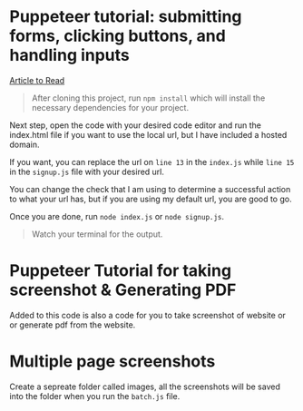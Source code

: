 # Puppeteer tutorial: submitting forms, clicking buttons, and handling inputs

[Article to Read](https://blog.apify.com/puppeteer-submit-forms/)

> After cloning this project, run `npm install` which will install the necessary dependencies for your project.

Next step, open the code with your desired code editor and run the index.html file if you want to use the local url, but I have included a hosted domain. 

If you want, you can replace the url on `line 13` in the `index.js` while `line 15` in the `signup.js` file with your desired url.


You can change the check that I am using to determine a successful action to what your url has, but if you are using my default url, you are good to go.

Once you are done, run `node index.js` or `node signup.js`.

> Watch your terminal for the output.

# Puppeteer Tutorial for taking screenshot & Generating PDF

Added to this code is also a code for you to take screenshot of website or or generate pdf from the website.

# Multiple page screenshots
Create a sepreate folder called images, all the screenshots will be saved into the folder when you run the `batch.js` file.

